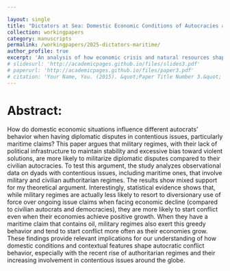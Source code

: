 ```yaml
---

layout: single
title: "Dictators at Sea: Domestic Economic Conditions of Autocracies and the Militarization of Maritime Claims"
collection: workingpapers
category: manuscripts
permalink: /workingpapers/2025-dictators-maritime/
author_profile: true
excerpt: 'An analysis of how economic crisis and natural resources shape international maritime conflict .'
# slidesurl: 'http://academicpages.github.io/files/slides3.pdf'
# paperurl: 'http://academicpages.github.io/files/paper3.pdf'
# citation: 'Your Name, You. (2015). &quot;Paper Title Number 3.&quot; <i>Journal 1</i>. 1(3).'
---
```


# Abstract:
How do domestic economic situations influence different autocrats’ behavior when having diplomatic disputes in contentious issues, particularly maritime claims? This paper argues that military regimes, with their lack of political infrastructure to maintain stability and excessive bias toward violent solutions, are more likely to militarize diplomatic disputes compared to their civilian autocracies. To test this argument, the study analyzes observational data on dyads with contentious issues, including maritime ones, that involve military and civilian authoritarian regimes. The results show mixed support for my theoretical argument. Interestingly, statistical evidence shows that, while military regimes are actually less likely to resort to diversionary use of force over ongoing issue claims when facing economic decline (compared to civilian autocrats and democracies), they are more likely to start conflict even when their economies achieve positive growth. When they have a maritime claim that contains oil, military regimes also exert this greedy behavior and tend to start conflict more often as their economies grow. These findings provide relevant implications for our understanding of how domestic conditions and contextual features shape autocratic conflict behavior, especially with the recent rise of authoritarian regimes and their increasing involvement in contentious issues around the globe.

